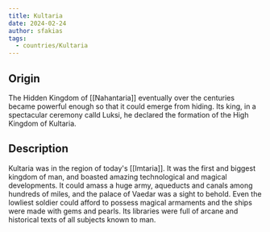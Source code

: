 ```yaml
---
title: Kultaria
date: 2024-02-24
author: sfakias
tags:
  - countries/Kultaria
---
```


## Origin

The Hidden Kingdom of [[Nahantaria]] eventually over the centuries became powerful enough so that it could emerge from hiding. Its king, in a spectacular ceremony calld Luksi, he declared the formation of the High Kingdom of Kultaria.

## Description

Kultaria was in the region of today's [[Imtaria]]. It was the first and biggest kingdom of man, and boasted amazing technological and magical developments. It could amass a huge army, aqueducts and canals among hundreds of miles, and the palace of Vaedar was a sight to behold. Even the lowliest soldier could afford to possess magical armaments and the ships were made with gems and pearls. Its libraries were full of arcane and historical texts of all subjects known to man.